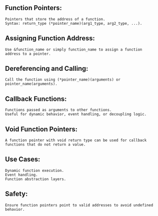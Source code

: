 ## Function Pointers:
    Pointers that store the address of a function.
    Syntax: return_type (*pointer_name)(arg1_type, arg2_type, ...).

## Assigning Function Address:
    Use &function_name or simply function_name to assign a function address to a pointer.

## Dereferencing and Calling:
    Call the function using (*pointer_name)(arguments) or pointer_name(arguments).

## Callback Functions:
    Functions passed as arguments to other functions.
    Useful for dynamic behavior, event handling, or decoupling logic.

## Void Function Pointers:
    A function pointer with void return type can be used for callback functions that do not return a value.

## Use Cases:
    Dynamic function execution.
    Event handling.
    Function abstraction layers.

## Safety:
    Ensure function pointers point to valid addresses to avoid undefined behavior.  